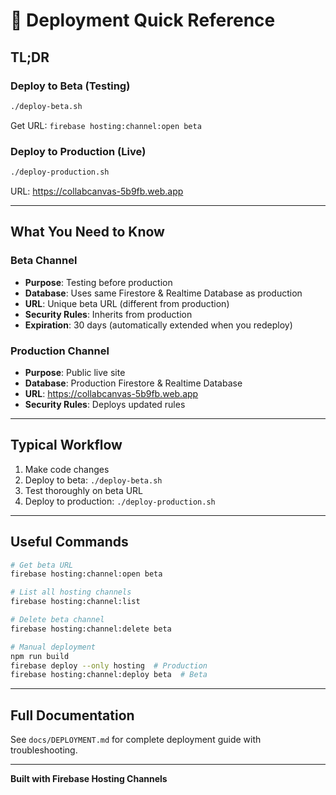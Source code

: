 # 🚀 Deployment Quick Reference

## TL;DR

### Deploy to Beta (Testing)
```bash
./deploy-beta.sh
```
Get URL: `firebase hosting:channel:open beta`

### Deploy to Production (Live)
```bash
./deploy-production.sh
```
URL: https://collabcanvas-5b9fb.web.app

---

## What You Need to Know

### Beta Channel
- **Purpose**: Testing before production
- **Database**: Uses same Firestore & Realtime Database as production
- **URL**: Unique beta URL (different from production)
- **Security Rules**: Inherits from production
- **Expiration**: 30 days (automatically extended when you redeploy)

### Production Channel
- **Purpose**: Public live site
- **Database**: Production Firestore & Realtime Database
- **URL**: https://collabcanvas-5b9fb.web.app
- **Security Rules**: Deploys updated rules

---

## Typical Workflow

1. Make code changes
2. Deploy to beta: `./deploy-beta.sh`
3. Test thoroughly on beta URL
4. Deploy to production: `./deploy-production.sh`

---

## Useful Commands

```bash
# Get beta URL
firebase hosting:channel:open beta

# List all hosting channels
firebase hosting:channel:list

# Delete beta channel
firebase hosting:channel:delete beta

# Manual deployment
npm run build
firebase deploy --only hosting  # Production
firebase hosting:channel:deploy beta  # Beta
```

---

## Full Documentation

See `docs/DEPLOYMENT.md` for complete deployment guide with troubleshooting.

---

**Built with Firebase Hosting Channels**

